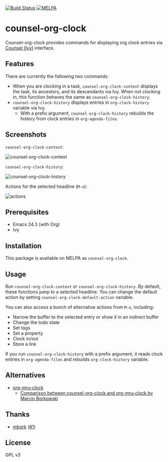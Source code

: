 [![Build Status](https://travis-ci.org/akirak/counsel-org-clock.svg?branch=master)](https://travis-ci.org/akirak/counsel-org-clock)
[![MELPA](http://melpa.milkbox.net/packages/counsel-org-clock-badge.svg)](http://melpa.milkbox.net/#/counsel-org-clock)

# counsel-org-clock

Counsel-org-clock provides commands for displaying org clock entries via [Counsel (Ivy)](https://github.com/abo-abo/swiper) interface.

## Features

There are currently the following two commands:

- When you are clocking in a task, `counsel-org-clock-context` displays the task, its ancestors, and its descendants via Ivy. When not clocking in, this function behaves the same as `counsel-org-clock-history`. 
- `counsel-org-clock-history` displays entries in `org-clock-history` variable via Ivy.
  - With a prefix argument, `counsel-org-clock-history` rebuilds the history from clock entries in `org-agenda-files`.

## Screenshots

`counsel-org-clock-context`:

![counsel-org-clock-context](https://akirak.keybase.pub/Screenshots/counsel-org-clock/counsel-org-clock-context.png)

`counsel-org-clock-history`:

![counsel-org-clock-history](https://akirak.keybase.pub/Screenshots/counsel-org-clock/counsel-org-clock-history.png)

Actions for the selected headline (`M-o`):

![actions](https://akirak.keybase.pub/Screenshots/counsel-org-clock/counsel-org-clock-commands.png)

## Prerequisites

- Emacs 24.3 (with Org)
- Ivy

## Installation

This package is available on MELPA as `counsel-org-clock`.

## Usage

Run `counsel-org-clock-context` or `counsel-org-clock-history`. By default, these functions jump to a selected headline. You can change the default action by setting `counsel-org-clock-default-action` variable. 

You can also access a bunch of alternative actions from `M-o`, including:

- Narrow the buffer to the selected entry or show it in an indirect buffer
- Change the todo state
- Set tags
- Set a property
- Clock in/out
- Store a link

If you run `counsel-org-clock-history` with a prefix argument, it reads clock entries in `org-agenda-files` and rebuilds `org-clock-history` variable. 

## Alternatives

- [org-mru-clock](https://github.com/unhammer/org-mru-clock)
  - [Comparison between counsel-org-clock and org-mru-clock by Marcin Borkowski](http://mbork.pl/2018-04-28_org-mru-clock)

## Thanks

- [mbork](https://github.com/mbork) ([#1](https://github.com/akirak/counsel-org-clock/pull/1))

## License

GPL v3
